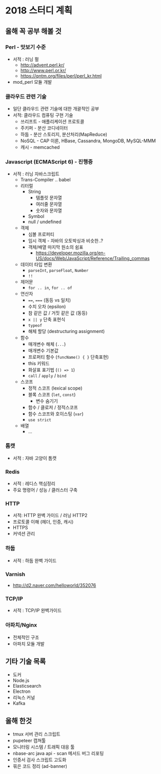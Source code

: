 # 2018 스터디 계획

## 올해 꼭 공부 해볼 것
### Perl - 맛보기 수준
* 서적 : 러닝 펄
    * http://advent.perl.kr/
    * http://www.perl.or.kr/
    * https://qntm.org/files/perl/perl_kr.html
* mod_perl 모듈 개발

### 클라우드 관련 기술
* 일단 클라우드 관련 기술에 대한 개괄적인 공부
* 서적: 클라우드 컴퓨팅 구현 기술
    * 쓰리프트 - 애플리케이션 프로토콜
    * 주키퍼 - 분산 코디네이터
    * 하둡 - 분산 스토리지, 분산처리(MapReduce)
    * NoSQL - CAP 이론, HBase, Cassandra, MongoDB, MySQL-MMM
    * 캐시 - memcached

### Javascript (ECMAScript 6) - 진행중
* 서적 : 러닝 자바스크립트
    * Trans-Compiler .. babel
    * 리터럴
        * String
            * 템플릿 문자열
            * 여러줄 문자열
            * 숫자와 문자열
        * Symbol
        * null / undefined
    * 객체
        * 심볼 프로퍼티
        * 임시 객체 - 자바의 오토박싱과 비슷한..?
        * 객체/배열 마지막 원소의 쉼표
            * https://developer.mozilla.org/en-US/docs/Web/JavaScript/Reference/Trailing_commas
    * 데이터 타입 변환
        * `parseInt`, `parseFloat`, `Number`
        * `!!`
    * 제어문
        * `for .. in`, `for .. of`
    * 연산자
        * `==`, `===` (동등 vs 일치)
        * 수치 오차 (epsilon)
        * 참 같은 값 / 거짓 같은 값 (동등)
        * `x || y` 단축 표현식
        * `typeof`
        * 해체 할당 (destructuring assignment)
    * 함수
        * 매개변수 해체 (`...`)
        * 매개변수 기본값
        * 프로퍼티 함수 (`funcName() { }` 단축표현)
        * this 키워드
        * 화살표 표기법 (`() => 1`)
        * `call` / `apply` / `bind`
    * 스코프
        * 정적 스코프 (lexical scope)
        * 블록 스코프 (`let`, `const`)
            * 변수 숨기기
        * 함수 / 클로저 / 정적스코프
        * 함수 스코프와 호이스팅 (`var`)
        * `use strict`
    * 배열
        * ...

### 톰캣
* 서적 : 자바 고양이 톰캣

### Redis
* 서적 : 레디스 핵심정리
* 주요 명령어 / 성능 / 클러스터 구축

### HTTP
* 서적: HTTP 완벽 가이드 / 러닝 HTTP2
* 프로토콜 이해 (헤더, 인증, 캐시)
* HTTPS
* 커넥션 관리

### 하둡
* 서적 : 하둡 완벽 가이드

### Varnish
* http://d2.naver.com/helloworld/352076

### TCP/IP
* 서적 : TCP/IP 완벽가이드

### 아파치/Nginx
* 전체적인 구조
* 아파치 모듈 개발

## 기타 기술 목록
* 도커
* Node.js
* Elasticsearch
* Electron
* 리눅스 커널
* Kafka


## 올해 한것
* tmux 서버 관리 스크립트
* pupeteer 캡쳐툴
* 모니터링 시스템 / 트래픽 대응 툴
* nbase-arc java api - scan 메서드 버그 리포팅
* 인증서 검사 스크립트 고도화
* 묶은 코드 정리 (ad-banner)
